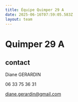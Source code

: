 ```yaml
---
title: Équipe Quimper 29 A
date: 2025-06-16T07:59:05.583Z
layout: team
---
```


# Quimper 29 A



## contact 

Diane GERARDIN

06 33 75 36 31

diane.gerardin@gmail.com

